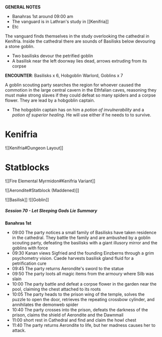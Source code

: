 **GENERAL NOTES**
- Banahras 1st around 09:00 am
- The vanguard is in Lathran's study in [[Kenifria]]
- Etc

The vanguard finds themselves in the study overlooking the cathedral in Kenifria. Inside the cathedral there are sounds of Basilisks below devouring a stone goblin. 
- Two basilisks devour the petrified goblin
- A basilisk near the left doorway lies dead, arrows extruding from its corpse

**ENCOUNTER**: Basilisks x 6, Hobgoblin Warlord, Goblins x 7

A goblin scouting party searches the region for whoever caused the commotion in the large central cavern in the Ethfalian caves, reasoning they must make strong slaves if they could defeat so many spiders and a corpse flower. They are lead by a hobgoblin captain.

- The hobgoblin captain has on him a *potion of invulnerability* and a *potion of superior healing*. He will use either if he needs to to survive.
# Kenifria
![[Kenifria#Dungeon Layout]]

# Statblocks
![[Fire Elemental Myrmidon#Kenifria Variant]]

![[Aerondite#Statblock (Maddened)]]

![[Basilisk]]
![[Goblin]]

##### Session 70 - Let Sleeping Gods Lie Summary
**Banahras 1st**
- 09:00 The party notices a small family of Basilisks have taken residence in the cathedral. They battle the family and are ambushed by a goblin scouting party, defeating the basilisks with a giant illusory mirror and the goblins with force
- 09:30 Kanan views Sigfried and the founding Einzberns through a grim psychometry vision. Caede harvests basilisk gland fluid for a petrification cure
- 09:45 The party returns Aerondite's sword to the statue
- 09:50 The party loots all magic items from the armoury where Silb was slain
- 10:00 The party battle and defeat a corpse flower in the garden near the pool, claiming the chest attached to its roots
- 10:05 The party heads to the prison wing of the temple, solves the puzzle to open the door, retrieves the repeating crossbow cylinder, and annihilates the demonweb spider
- 10:40 The party crosses into the prison, defeats the darkness of the prison, claims the shield of Aerondite and the Dawnmail
- 11:00 short rest in Cathedral and find and claim the howl chest
- 11:40 The party returns Aerondite to life, but her madness causes her to attack. 